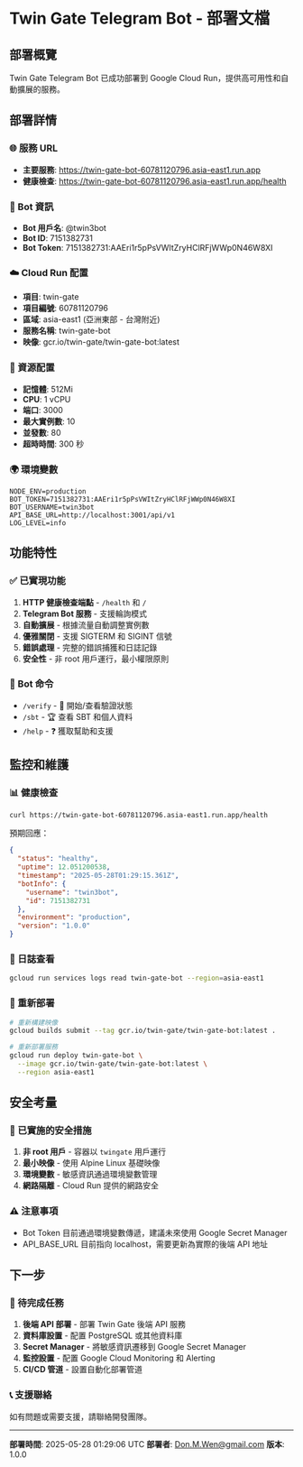 # Twin Gate Telegram Bot - 部署文檔

## 部署概覽

Twin Gate Telegram Bot 已成功部署到 Google Cloud Run，提供高可用性和自動擴展的服務。

## 部署詳情

### 🌐 服務 URL
- **主要服務**: https://twin-gate-bot-60781120796.asia-east1.run.app
- **健康檢查**: https://twin-gate-bot-60781120796.asia-east1.run.app/health

### 🤖 Bot 資訊
- **Bot 用戶名**: @twin3bot
- **Bot ID**: 7151382731
- **Bot Token**: 7151382731:AAEri1r5pPsVWItZryHClRFjWWp0N46W8XI

### ☁️ Cloud Run 配置
- **項目**: twin-gate
- **項目編號**: 60781120796
- **區域**: asia-east1 (亞洲東部 - 台灣附近)
- **服務名稱**: twin-gate-bot
- **映像**: gcr.io/twin-gate/twin-gate-bot:latest

### 🔧 資源配置
- **記憶體**: 512Mi
- **CPU**: 1 vCPU
- **端口**: 3000
- **最大實例數**: 10
- **並發數**: 80
- **超時時間**: 300 秒

### 🌍 環境變數
```
NODE_ENV=production
BOT_TOKEN=7151382731:AAEri1r5pPsVWItZryHClRFjWWp0N46W8XI
BOT_USERNAME=twin3bot
API_BASE_URL=http://localhost:3001/api/v1
LOG_LEVEL=info
```

## 功能特性

### ✅ 已實現功能
1. **HTTP 健康檢查端點** - `/health` 和 `/`
2. **Telegram Bot 服務** - 支援輪詢模式
3. **自動擴展** - 根據流量自動調整實例數
4. **優雅關閉** - 支援 SIGTERM 和 SIGINT 信號
5. **錯誤處理** - 完整的錯誤捕獲和日誌記錄
6. **安全性** - 非 root 用戶運行，最小權限原則

### 🔄 Bot 命令
- `/verify` - 🚀 開始/查看驗證狀態
- `/sbt` - 🏆 查看 SBT 和個人資料
- `/help` - ❓ 獲取幫助和支援

## 監控和維護

### 📊 健康檢查
```bash
curl https://twin-gate-bot-60781120796.asia-east1.run.app/health
```

預期回應：
```json
{
  "status": "healthy",
  "uptime": 12.051200538,
  "timestamp": "2025-05-28T01:29:15.361Z",
  "botInfo": {
    "username": "twin3bot",
    "id": 7151382731
  },
  "environment": "production",
  "version": "1.0.0"
}
```

### 📝 日誌查看
```bash
gcloud run services logs read twin-gate-bot --region=asia-east1
```

### 🔄 重新部署
```bash
# 重新構建映像
gcloud builds submit --tag gcr.io/twin-gate/twin-gate-bot:latest .

# 重新部署服務
gcloud run deploy twin-gate-bot \
  --image gcr.io/twin-gate/twin-gate-bot:latest \
  --region asia-east1
```

## 安全考量

### 🔐 已實施的安全措施
1. **非 root 用戶** - 容器以 `twingate` 用戶運行
2. **最小映像** - 使用 Alpine Linux 基礎映像
3. **環境變數** - 敏感資訊通過環境變數管理
4. **網路隔離** - Cloud Run 提供的網路安全

### ⚠️ 注意事項
- Bot Token 目前通過環境變數傳遞，建議未來使用 Google Secret Manager
- API_BASE_URL 目前指向 localhost，需要更新為實際的後端 API 地址

## 下一步

### 🚀 待完成任務
1. **後端 API 部署** - 部署 Twin Gate 後端 API 服務
2. **資料庫設置** - 配置 PostgreSQL 或其他資料庫
3. **Secret Manager** - 將敏感資訊遷移到 Google Secret Manager
4. **監控設置** - 配置 Google Cloud Monitoring 和 Alerting
5. **CI/CD 管道** - 設置自動化部署管道

### 📞 支援聯絡
如有問題或需要支援，請聯絡開發團隊。

---
**部署時間**: 2025-05-28 01:29:06 UTC
**部署者**: Don.M.Wen@gmail.com
**版本**: 1.0.0
